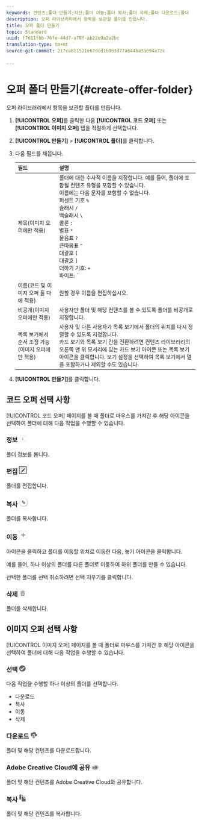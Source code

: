 ```yaml
---
keywords: 컨텐츠;폴더 만들기;자산;폴더 이동;폴더 복사;폴더 삭제;폴더 다운로드;폴더
description: 오퍼 라이브러리에서 항목을 보관할 폴더를 만듭니다.
title: 오퍼 폴더 만들기
topic: Standard
uuid: f7611fbb-76fe-44d7-a78f-ab22e9a2a2bc
translation-type: tm+mt
source-git-commit: 217ca811521e67dcd1b063d77a644ba3ae94a72c

---
```



# 오퍼 폴더 만들기{#create-offer-folder}

오퍼 라이브러리에서 항목을 보관할 폴더를 만듭니다.

1. **[!UICONTROL 오퍼]**&#x200B;를 클릭한 다음 **[!UICONTROL 코드 오퍼]** 또는 **[!UICONTROL 이미지 오퍼]** 탭을 적절하게 선택합니다.
1. **[!UICONTROL 만들기]** &gt; **[!UICONTROL 폴더]**&#x200B;를 클릭합니다.
1. 다음 필드를 채웁니다.

   | 필드 | 설명 |
   |--- |--- |
   | 제목(이미지 오퍼에만 적용) | 폴더에 대한 수사적 이름을 지정합니다. 예를 들어, 폴더에 포함될 컨텐츠 유형을 포함할 수 있습니다.<br>이름에는 다음 문자를 포함할 수 없습니다.<br>퍼센트 기호 `%`<br>슬래시 `/`<br>백슬래시 `\`<br>콜론 `:`<br>별표 `*`<br>물음표 `?`<br>큰따옴표 `"`<br>대괄호 `[`<br>대괄호 `]`<br>더하기 기호: `+`<br>파이프: `|`<br>점: `.`<br>숫자 기호: `#`<br>중괄호: `{`<br>중괄호 `}`<br>삽입 기호 `^`<br>세미콜론 `;`<br>이 문자들 대신 하이픈( `- `)을 사용할 수 있습니다. |
   | 이름(코드 및 이미지 오퍼 둘 다에 적용) | 원할 경우 이름을 편집하십시오. |
   | 비공개(이미지 오퍼에만 적용) | 사용자만 폴더 및 해당 컨텐츠를 볼 수 있도록 폴더를 비공개로 지정합니다. |
   | 목록 보기에서 순서 조정 가능(이미지 오퍼에만 적용) | 사용자 및 다른 사용자가 목록 보기에서 폴더의 위치를 다시 정렬할 수 있도록 지정합니다.<br>카드 보기와 목록 보기 간을 전환하려면 컨텐츠 라이브러리의 오른쪽 맨 위 모서리에 있는 카드 보기 아이콘 또는 목록 보기 아이콘을 클릭합니다. 보기 설정을 선택하여 목록 보기에서 열을 포함하거나 제외할 수도 있습니다. |

1. **[!UICONTROL 만들기]**&#x200B;를 클릭합니다.

## 코드 오퍼 선택 사항

[!UICONTROL 코드 오퍼] 페이지를 볼 때 폴더로 마우스를 가져간 후 해당 아이콘을 선택하여 폴더에 대해 다음 작업을 수행할 수 있습니다.

### 정보 ![](assets/icon_info.png)

폴더 정보를 봅니다.

### 편집 ![](assets/icon_edit.png)

폴더를 편집합니다.

### 복사 ![](assets/icon_copy.png)

폴더를 복사합니다.

### 이동 ![](assets/icon_move_folder.png)

아이콘을 클릭하고 폴더를 이동할 위치로 이동한 다음, 놓기 아이콘을 클릭합니다.

예를 들어, 하나 이상의 폴더를 다른 폴더로 이동하여 하위 폴더를 만들 수 있습니다.

선택한 폴더를 선택 취소하려면 선택 지우기를 클릭합니다.

### 삭제 ![](assets/icon_delete.png)

폴더를 삭제합니다.

## 이미지 오퍼 선택 사항

[!UICONTROL 이미지 오퍼] 페이지를 볼 때 폴더로 마우스를 가져간 후 해당 아이콘을 선택하여 폴더에 대해 다음 작업을 수행할 수 있습니다.

### 선택 ![](assets/icon_check.png)

다음 작업을 수행할 하나 이상의 폴더를 선택합니다.

* 다운로드
* 복사
* 이동
* 삭제

### 다운로드 ![](assets/icon_download.png)

폴더 및 해당 컨텐츠를 다운로드합니다.

### Adobe Creative Cloud에 공유 ![](assets/icon_creative_cloud.png)

폴더 및 해당 컨텐츠를 Adobe Creative Cloud와 공유합니다.

### 복사 ![](assets/icon_copy_content.png)

폴더 및 해당 컨텐츠를 복사합니다.
